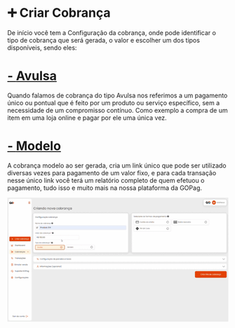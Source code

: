 # ➕ Criar Cobrança

<p>De início você tem a Configuração da cobrança, onde pode identificar o tipo de cobrança que será gerada, o valor e escolher um dos tipos disponíveis, sendo eles:</p>

# [- **Avulsa**](https://docs.gopag.com.br/criar_cobranca/link_cobranca)

<p>Quando falamos de cobrança do tipo Avulsa nos referimos a um pagamento único ou pontual que é feito por um produto ou serviço específico, sem a necessidade de um compromisso contínuo. Como exemplo a compra de um item em uma loja online e pagar por ele uma única vez.</p>


# [- **Modelo**](https://docs.gopag.com.br/criar_cobranca/link_cobranca/link_cobranca_modelo)


<p>A cobrança modelo ao ser gerada, cria um link único que pode ser utilizado diversas vezes para pagamento de um valor fixo, e para cada transação nesse único link você terá um relatório completo de quem efetuou o pagamento, tudo isso e muito mais na nossa  plataforma da GOPag.</p>


<!-- # [- **Recorrente**](https://docs.gopag.com.br/criar_cobranca/link_cobranca/link_cobranca_recorrente)

<p>O pagamento recorrente é um método de cobrança periódica, feita com recorrência mensal, quinzenal ou anual enquanto o contrato de serviço durar. Entre os serviços que utilizam o sistema de pagamento recorrente, podemos falar de Cursos, Contabilidade, Mensalidade escolar, Honorários, Editoras e Empresas de Telecomunicações.</p> -->


![tela_inicial_menu_criar_cobranca](../assets/prints/criar_cobranca.gif)
